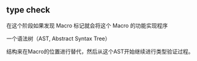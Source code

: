 ## type check

在这个阶段如果发现 Macro 标记就会将这个 Macro 的功能实现程序



一个语法树（AST, Abstract Syntax Tree）

结构来在Macro的位置进行替代，然后从这个AST开始继续进行类型验证过程。

